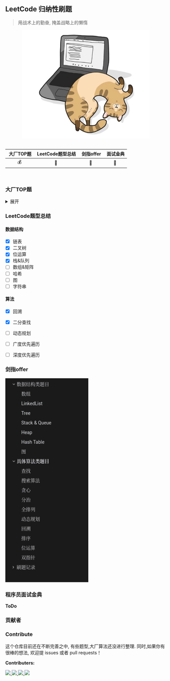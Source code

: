## LeetCode 归纳性刷题

> 用战术上的勤奋, 掩盖战略上的懒惰

<div align="center">
<img src="images/bg.jpg" width="400px"></img>
</div>



<br>

| &nbsp;大厂TOP题 | &nbsp;LeetCode题型总结 | &nbsp;剑指offer | &nbsp;面试金典 |
| :-------------: | :--------------------: | :-------------: | :------------: |
|   :moneybag:    |        :crown:         |  :closed_book:  |  :blue_book:   |

<br>

### 大厂TOP题

<details>
<summary>展开</summary>


* [x] 字节跳动2020春招

</details>

### LeetCode题型总结

#### 数据结构

* [x] 链表
* [x] 二叉树
* [x] 位运算
* [x] 栈&队列
* [ ] 数组&矩阵
* [ ] 哈希
* [ ] 图
* [ ] 字符串

#### 算法

* [x] 回溯

* [x] 二分查找
* [ ] 动态规划
* [ ] 广度优先遍历
* [ ] 深度优先遍历

### 剑指offer

<div>
<a href="md/offer.md" target="_blank"><img src="images/offer.png" width="260px"></img></a>
</div>


### 程序员面试金典

**ToDo**

### 贡献者

### Contribute

这个仓库目前还在不断完善之中, 有些题型,大厂算法还没进行整理. 同时,如果你有很棒的想法, 欢迎提 issues 或者 pull requests！

**Contributers:** 

<a href="https://github.com/stormstone">
    <img src="https://avatars1.githubusercontent.com/u/18645615?s=460&u=cac8e71efe6b67a187f4c6503327693d315d653f&v=4" width="40px">
</a>
<a href="https://github.com/JupiterMouse">
    <img src="https://avatars1.githubusercontent.com/u/35753119?s=460&u=3e604a39063dd733aa1c8c300477418320e1a043&v=4" width="40px">
</a> 

<a href="https://github.com/1450976314">
    <img src="https://avatars0.githubusercontent.com/u/43515182?s=460&v=4" width="40px">
</a> 

<a href="https://github.com/KongWiki">
    <img src="https://avatars3.githubusercontent.com/u/19886738?s=460&u=974562cef4b4eeafe756a6b92cf03b5709fb8d4c&v=4" width="40px">
</a> 














